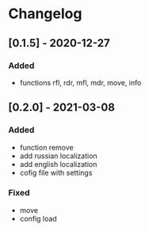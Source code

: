 # Changelog

## [0.1.5] - 2020-12-27 

### Added 

- functions rfl, rdr, mfl, mdr, move, info

## [0.2.0] - 2021-03-08 

### Added 

- function remove
- add russian localization
- add english localization
- cofig file with settings

### Fixed

- move
- config load 